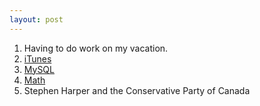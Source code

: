 ```yaml
---
layout: post
---
```


1. Having to do work on my vacation.
2. [iTunes](https://twitter.com/mylesb/status/618843307037167616)
3. [MySQL](https://twitter.com/mylesb/status/634857886250835968)
4. [Math](https://twitter.com/mylesb/status/622138225683861504)
5. Stephen Harper and the Conservative Party of Canada
